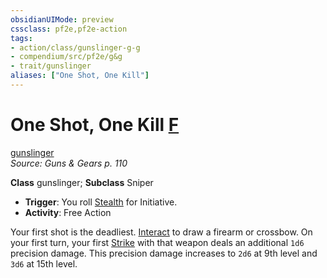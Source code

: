 ```yaml
---
obsidianUIMode: preview
cssclass: pf2e,pf2e-action
tags:
- action/class/gunslinger-g-g
- compendium/src/pf2e/g&g
- trait/gunslinger
aliases: ["One Shot, One Kill"]
---
```

# One Shot, One Kill [F](rules/core-rulebook/chapter-9-playing-the-game.md#Actions "Free Action")
[gunslinger](rules/traits/gunslinger-g-g.md "Gunslinger Class Trait")  
*Source: Guns & Gears p. 110*  

**Class** gunslinger; **Subclass** Sniper
- **Trigger**: You roll [Stealth](compendium/skills.md#Stealth) for Initiative.
- **Activity**: Free Action

Your first shot is the deadliest. [Interact](rules/actions/interact.md) to draw a firearm or crossbow. On your first turn, your first [Strike](rules/actions/strike.md) with that weapon deals an additional `1d6` precision damage. This precision damage increases to `2d6` at 9th level and `3d6` at 15th level.